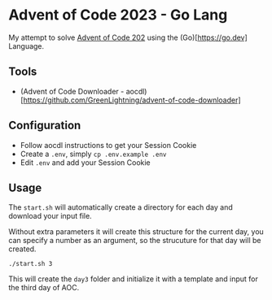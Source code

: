 # Advent of Code 2023 - Go Lang

My attempt to solve [Advent of Code 202](https://adventofcode.com/2023) using the (Go)[https://go.dev] Language.

## Tools

* (Advent of Code Downloader - aocdl)[https://github.com/GreenLightning/advent-of-code-downloader]

## Configuration

* Follow aocdl instructions to get your Session Cookie
* Create a `.env`, simply `cp .env.example .env`
* Edit `.env` and add your Session Cookie

## Usage

The `start.sh` will automatically create a directory for each day and download your input file.

Without extra parameters it will create this structure for the current day, you can specify a number
as an argument, so the strucuture for that day will be created.

```
./start.sh 3
```

This will create the `day3` folder and initialize it with a template and input for the third day of AOC.

